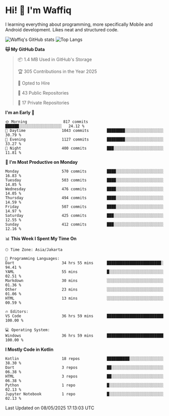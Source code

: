 
# Hi! 👋 I'm Waffiq

I learning everything about programming, more specifically Mobile and Android development. Likes neat and structured code.

<!-- Get to know more about me?

<a href="https://www.linkedin.com/in/waffiqaziz/"><img src="https://img.shields.io/static/v1?label=%20&message=LinkedIn&logo=linkedin&logoColor=white&color=0A66C2&style=for-the-badge" alt="LinkedIn"></a>
<a href="https://www.instagram.com/waffiqaziz/"><img src="https://img.shields.io/static/v1?label=%20&message=instagram&logo=instagram&logoColor=white&labelColor=%23E1306C&color=%23E1306C&style=for-the-badge" alt="Instagram"></a>
<a href="https://web.facebook.com/WaffiqAziz/"><img src="https://img.shields.io/static/v1?label=%20&message=Facebook&logo=facebook&logoColor=white&color=1877F2&style=for-the-badge" alt="Facebook"></a>
<a href="https://twitter.com/waffiqaziz"><img src="https://img.shields.io/static/v1?label=%20&message=X&logo=x&logoColor=white&color=000000&style=for-the-badge" alt="X"></a> -->

![Waffiq's GitHub stats](https://github-readme-stats-eight-theta.vercel.app/api?username=waffiqaziz&show_icons=true&include_all_commits=true&count_private=true&theme=dark)
![Top Langs](https://github-readme-stats.vercel.app/api/top-langs/?username=waffiqaziz&layout=compact&langs_count=8&theme=dark)

<!--START_SECTION:waka-->
**🐱 My GitHub Data** 

> 📦 1.4 MB Used in GitHub's Storage 
 > 
> 🏆 305 Contributions in the Year 2025
 > 
> 💼 Opted to Hire
 > 
> 📜 43 Public Repositories 
 > 
> 🔑 17 Private Repositories 
 > 
**I'm an Early 🐤** 

```text
🌞 Morning                817 commits         ██████░░░░░░░░░░░░░░░░░░░   24.12 % 
🌆 Daytime                1043 commits        ████████░░░░░░░░░░░░░░░░░   30.79 % 
🌃 Evening                1127 commits        ████████░░░░░░░░░░░░░░░░░   33.27 % 
🌙 Night                  400 commits         ███░░░░░░░░░░░░░░░░░░░░░░   11.81 % 
```
📅 **I'm Most Productive on Monday** 

```text
Monday                   570 commits         ████░░░░░░░░░░░░░░░░░░░░░   16.83 % 
Tuesday                  503 commits         ████░░░░░░░░░░░░░░░░░░░░░   14.85 % 
Wednesday                476 commits         ████░░░░░░░░░░░░░░░░░░░░░   14.05 % 
Thursday                 494 commits         ████░░░░░░░░░░░░░░░░░░░░░   14.59 % 
Friday                   507 commits         ████░░░░░░░░░░░░░░░░░░░░░   14.97 % 
Saturday                 425 commits         ███░░░░░░░░░░░░░░░░░░░░░░   12.55 % 
Sunday                   412 commits         ███░░░░░░░░░░░░░░░░░░░░░░   12.16 % 
```


📊 **This Week I Spent My Time On** 

```text
🕑︎ Time Zone: Asia/Jakarta

💬 Programming Languages: 
Dart                     34 hrs 55 mins      ████████████████████████░   94.41 % 
YAML                     55 mins             █░░░░░░░░░░░░░░░░░░░░░░░░   02.51 % 
Markdown                 30 mins             ░░░░░░░░░░░░░░░░░░░░░░░░░   01.36 % 
Other                    23 mins             ░░░░░░░░░░░░░░░░░░░░░░░░░   01.06 % 
HTML                     13 mins             ░░░░░░░░░░░░░░░░░░░░░░░░░   00.59 % 

🔥 Editors: 
VS Code                  36 hrs 59 mins      █████████████████████████   100.00 % 

💻 Operating System: 
Windows                  36 hrs 59 mins      █████████████████████████   100.00 % 
```

**I Mostly Code in Kotlin** 

```text
Kotlin                   18 repos            ██████████░░░░░░░░░░░░░░░   38.30 % 
Dart                     3 repos             ██░░░░░░░░░░░░░░░░░░░░░░░   06.38 % 
HTML                     3 repos             ██░░░░░░░░░░░░░░░░░░░░░░░   06.38 % 
Python                   1 repo              █░░░░░░░░░░░░░░░░░░░░░░░░   02.13 % 
Jupyter Notebook         1 repo              █░░░░░░░░░░░░░░░░░░░░░░░░   02.13 % 
```




 Last Updated on 08/05/2025 17:13:03 UTC
<!--END_SECTION:waka-->
